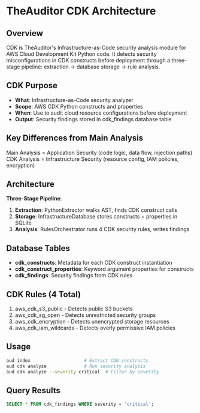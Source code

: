 # TheAuditor CDK Architecture

## Overview

CDK is TheAuditor's Infrastructure-as-Code security analysis module for AWS Cloud Development Kit Python code. It detects security misconfigurations in CDK constructs before deployment through a three-stage pipeline: extraction → database storage → rule analysis.

## CDK Purpose

- **What**: Infrastructure-as-Code security analyzer
- **Scope**: AWS CDK Python constructs and properties
- **When**: Use to audit cloud resource configurations before deployment
- **Output**: Security findings stored in cdk_findings database table

## Key Differences from Main Analysis

Main Analysis = Application Security (code logic, data flow, injection paths)
CDK Analysis = Infrastructure Security (resource config, IAM policies, encryption)

## Architecture

**Three-Stage Pipeline**:

1. **Extraction**: PythonExtractor walks AST, finds CDK construct calls
2. **Storage**: InfrastructureDatabase stores constructs + properties in SQLite
3. **Analysis**: RulesOrchestrator runs 4 CDK security rules, writes findings

## Database Tables

- **cdk_constructs**: Metadata for each CDK construct instantiation
- **cdk_construct_properties**: Keyword argument properties for constructs
- **cdk_findings**: Security findings from CDK rules

## CDK Rules (4 Total)

1. aws_cdk_s3_public - Detects public S3 buckets
2. aws_cdk_sg_open - Detects unrestricted security groups
3. aws_cdk_encryption - Detects unencrypted storage resources
4. aws_cdk_iam_wildcards - Detects overly permissive IAM policies

## Usage

```bash
aud index                    # Extract CDK constructs
aud cdk analyze              # Run security analysis
aud cdk analyze --severity critical  # Filter by severity
```

## Query Results

```sql
SELECT * FROM cdk_findings WHERE severity = 'critical';
```


